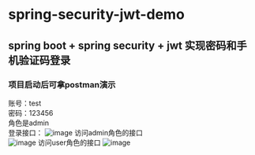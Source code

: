 # spring-security-jwt-demo  

## spring boot + spring security + jwt 实现密码和手机验证码登录

### 项目启动后可拿postman演示  
账号：test    
密码：123456    
角色是admin    
登录接口： 
![image](https://user-images.githubusercontent.com/35050787/110342812-cd0af900-8066-11eb-9a36-0ef0c3e1b6c7.png) 
访问admin角色的接口  
![image](https://user-images.githubusercontent.com/35050787/110343088-18250c00-8067-11eb-926c-cc10f5912be9.png)
访问user角色的接口 
![image](https://user-images.githubusercontent.com/35050787/110343031-07749600-8067-11eb-92f3-353424aee870.png)


